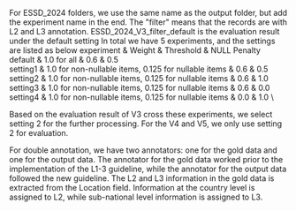 For ESSD_2024 folders, we use the same name as the output folder, but add the experiment name in the end.
The "filter" means that the records are with L2 and L3 annotation.
ESSD_2024_V3_filter_default is the evaluation result under the default setting
In total we have 5 experiments, and the settings are listed as below
experiment & Weight & Threshold & NULL Penalty \
default & 1.0 for all & 0.6 & 0.5\
setting1 & 1.0 for non-nullable items, 0.125 for nullable items & 0.6 & 0.5 \
setting2 & 1.0 for non-nullable items, 0.125 for nullable items & 0.6 & 1.0 \
setting3 & 1.0 for non-nullable items, 0.125 for nullable items & 0.6 & 0.0 \
setting4 & 1.0 for non-nullable items, 0.125 for nullable items & 0.0 & 1.0 \


Based on the evaluation result of V3 cross these experiments, we select setting 2 for the further processing.
For the V4 and V5, we only use setting 2 for evaluation.

For double annotation, we have two annotators: one for the gold data and one for the output data. The annotator for the gold data worked prior to the implementation of the L1-3 guideline, while the annotator for the output data followed the new guideline. The L2 and L3 information in the gold data is extracted from the Location field. Information at the country level is assigned to L2, while sub-national level information is assigned to L3.
